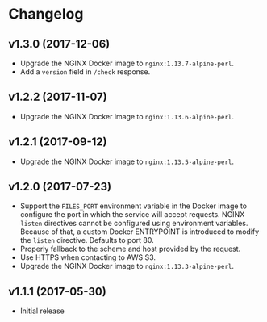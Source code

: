 # Changelog

## v1.3.0 (2017-12-06)

* Upgrade the NGINX Docker image to `nginx:1.13.7-alpine-perl`.
* Add a `version` field in `/check` response.

## v1.2.2 (2017-11-07)

* Upgrade the NGINX Docker image to `nginx:1.13.6-alpine-perl`.

## v1.2.1 (2017-09-12)

* Upgrade the NGINX Docker image to `nginx:1.13.5-alpine-perl`.

## v1.2.0 (2017-07-23)

* Support the `FILES_PORT` environment variable in the Docker image to configure the port in which the service will accept requests. NGINX `listen` directives cannot be configured using environment variables. Because of that, a custom Docker ENTRYPOINT is introduced to modify the `listen` directive. Defaults to port 80.
* Properly fallback to the scheme and host provided by the request.
* Use HTTPS when contacting to AWS S3.
* Upgrade the NGINX Docker image to `nginx:1.13.3-alpine-perl`.

## v1.1.1 (2017-05-30)

* Initial release
